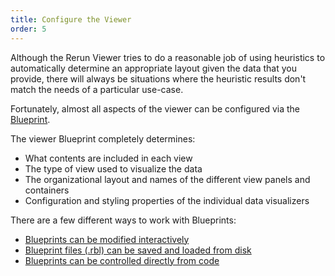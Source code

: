 ```yaml
---
title: Configure the Viewer
order: 5
---
```


Although the Rerun Viewer tries to do a reasonable job of using heuristics to automatically determine
an appropriate layout given the data that you provide, there will always be situations where the heuristic
results don't match the needs of a particular use-case.

Fortunately, almost all aspects of the viewer can be configured via the [Blueprint](../reference/viewer/blueprint.md).

The viewer Blueprint completely determines:

-   What contents are included in each view
-   The type of view used to visualize the data
-   The organizational layout and names of the different view panels and containers
-   Configuration and styling properties of the individual data visualizers

There are a few different ways to work with Blueprints:

-   [Blueprints can be modified interactively](./configure-the-viewer/interactively.md)
-   [Blueprint files (.rbl) can be saved and loaded from disk](./configure-the-viewer/save-and-load.md)
-   [Blueprints can be controlled directly from code](./configure-the-viewer/through-code.md)
